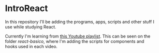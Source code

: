 # IntroReact
In this repository I'll be adding the programs, apps, scripts and other stuff I use while studying React.

Currently I'm learning from [this Youtube playlist](https://www.youtube.com/playlist?list=PLvq-jIkSeTUZ5XcUw8fJPTBKEHEKPMTKk). This can be seen on the folder *react-basico*, where I'm adding the scripts for components and hooks used in each video.
